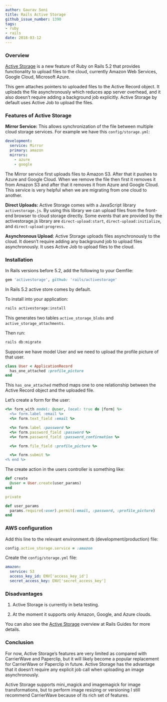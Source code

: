 ```yaml
---
author: Gaurav Soni
title: Rails Active Storage
github_issue_number: 1390
tags:
- ruby
- rails
date: 2018-03-12
---
```


### Overview

[Active Storage](https://github.com/rails/rails/tree/master/activestorage) is a new feature of Ruby on Rails 5.2 that provides functionality to upload files to the cloud, currently Amazon Web Services, Google Cloud, Microsoft Azure.

This gem attaches pointers to uploaded files to the Active Record object. It uploads the file asynchronously which reduces app server overhead, and it also doesn’t require adding a background job explicitly. Active Storage by default uses Active Job to upload the files.

### Features of Active Storage

<b>Mirror Service:</b> This allows synchronization of the file between multiple cloud storage services. For example we have this `config/storage.yml`:

```yaml
development:
  service: Mirror
  primary: amazon
  mirrors:
    - azure
    - google
```

The Mirror service first uploads files to Amazon S3. After that it pushes to Azure and Google Cloud. When we remove the file then first it removes it from Amazon S3 and after that it removes it from Azure and Google Cloud. This service is very helpful when we are migrating from one cloud to another.

<b>Direct Uploads:</b> Active Storage comes with a JavaScript library `activestorage.js`. By using this library we can upload files from the front-end browser to cloud storage directly. Some events that are provided by the activestorage.js library are `direct-upload:start`, `direct-upload:initialize`, and `direct-upload:progress`.

<b>Asynchronous Upload</b>: Active Storage uploads files asynchronously to the cloud. It doesn’t require adding any background job to upload files asynchronously. It uses Active Job to upload files to the cloud.

### Installation

In Rails versions before 5.2, add the following to your Gemfile:

```ruby
gem 'activestorage', github: 'rails/activestorage'
```

In Rails 5.2 active store comes by default.

To install into your application:

```bash
rails activestorage:install
```

This generates two tables `active_storage_blobs` and `active_storage_attachments`.

Then run:

```bash
rails db:migrate
```

Suppose we have model User and we need to upload the profile picture of that user.

```ruby
class User < ApplicationRecord
  has_one_attached :profile_picture
end
```

This `has_one_attached` method maps one to one relationship between the Active Record object and the uploaded file.

Let’s create a form for the user:

```ruby
<%= form_with model: @user, local: true do |form| %>
  <%= form.label :email %>
  <%= form.text_field :email %>

  <%= form.label :password %>
  <%= form.password_field :password %>
  <%= form.password_field :password_confirmation %>

  <%= form.file_field :profile_picture %>

  <%= form.submit %>
<% end %>
```

The create action in the users controller is something like:

```ruby
def create
  @user = User.create(user_params)
end

private

def user_params
  params.require(:user).permit(:email, :password, :profile_picture)
end
```

### AWS configuration

Add this line to the relevant environment.rb (development/production) file:

```ruby
config.active_storage.service = :amazon
```

Create the `config/storage.yml` file:

```yaml
amazon:
  service: S3
  access_key_id: ENV['access_key_id']
  secret_access_key: ENV['secret_access_key']
```

### Disadvantages

1. Active Storage is currently in beta testing.

2. At the moment it supports only Amazon, Google, and Azure clouds.

You can also see the [Active Storage](http://edgeguides.rubyonrails.org/active_storage_overview.html) overview at Rails Guides for more details.

### Conclusion

For now, Active Storage’s features are very limited as compared with CarrierWave and Paperclip, but it will likely become a popular replacement for CarrierWave or Paperclip in future. Active Storage has the advantage that it doesn’t require any explicit job call when uploading an image asynchronously.

Active Storage supports mini_magick and imagemagick for image transformations, but to perform image resizing or versioning I still recommend CarrierWave because of its rich set of features.
